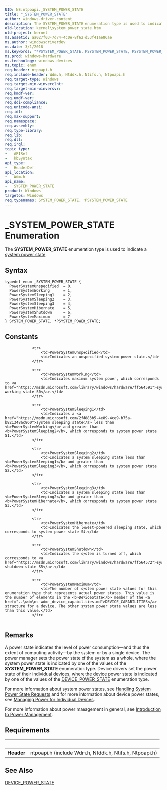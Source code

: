 ```yaml
---
UID: NE:ntpoapi._SYSTEM_POWER_STATE
title: "_SYSTEM_POWER_STATE"
author: windows-driver-content
description: The SYSTEM_POWER_STATE enumeration type is used to indicate a system power state.
old-location: kernel\system_power_state.htm
old-project: kernel
ms.assetid: aa027f03-7d74-4c0e-8f62-d53f41ae86ae
ms.author: windowsdriverdev
ms.date: 3/1/2018
ms.keywords: "*PSYSTEM_POWER_STATE, PSYSTEM_POWER_STATE, PSYSTEM_POWER_STATE enumeration pointer [Kernel-Mode Driver Architecture], PowerSystemHibernate, PowerSystemMaximum, PowerSystemShutdown, PowerSystemSleeping1, PowerSystemSleeping2, PowerSystemSleeping3, PowerSystemUnspecified, PowerSystemWorking, SYSTEM_POWER_STATE, SYSTEM_POWER_STATE enumeration [Kernel-Mode Driver Architecture], _SYSTEM_POWER_STATE, kernel.system_power_state, sysenum_32377b1c-a5d3-491b-aebd-ee3d40798f73.xml, wdm/PSYSTEM_POWER_STATE, wdm/PowerSystemHibernate, wdm/PowerSystemMaximum, wdm/PowerSystemShutdown, wdm/PowerSystemSleeping1, wdm/PowerSystemSleeping2, wdm/PowerSystemSleeping3, wdm/PowerSystemUnspecified, wdm/PowerSystemWorking, wdm/SYSTEM_POWER_STATE"
ms.prod: windows-hardware
ms.technology: windows-devices
ms.topic: enum
req.header: ntpoapi.h
req.include-header: Wdm.h, Ntddk.h, Ntifs.h, Ntpoapi.h
req.target-type: Windows
req.target-min-winverclnt: 
req.target-min-winversvr: 
req.kmdf-ver: 
req.umdf-ver: 
req.ddi-compliance: 
req.unicode-ansi: 
req.idl: 
req.max-support: 
req.namespace: 
req.assembly: 
req.type-library: 
req.lib: 
req.dll: 
req.irql: 
topic_type:
-	APIRef
-	kbSyntax
api_type:
-	HeaderDef
api_location:
-	Wdm.h
api_name:
-	SYSTEM_POWER_STATE
product: Windows
targetos: Windows
req.typenames: SYSTEM_POWER_STATE, *PSYSTEM_POWER_STATE
---
```


# _SYSTEM_POWER_STATE Enumeration
The <b>SYSTEM_POWER_STATE</b> enumeration type is used to indicate a <a href="https://msdn.microsoft.com/bb30bc89-d1f2-4cb3-bcfb-fb76c69dba27">system power state</a>.

## Syntax
````
typedef enum _SYSTEM_POWER_STATE { 
  PowerSystemUnspecified  = 0,
  PowerSystemWorking      = 1,
  PowerSystemSleeping1    = 2,
  PowerSystemSleeping2    = 3,
  PowerSystemSleeping3    = 4,
  PowerSystemHibernate    = 5,
  PowerSystemShutdown     = 6,
  PowerSystemMaximum      = 7
} SYSTEM_POWER_STATE, *PSYSTEM_POWER_STATE;
````

## Constants

<table>
            
                <tr>
                    <td>PowerSystemUnspecified</td>
                    <td>Indicates an unspecified system power state.</td>
                </tr>
            
                <tr>
                    <td>PowerSystemWorking</td>
                    <td>Indicates maximum system power, which corresponds to <a href="https://msdn.microsoft.com/library/windows/hardware/ff564591">system working state S0</a>.</td>
                </tr>
            
                <tr>
                    <td>PowerSystemSleeping1</td>
                    <td>Indicates a <a href="https://msdn.microsoft.com/2fd883b5-4e89-4ce9-b75a-b821348ac860">system sleeping state</a> less than <b>PowerSystemWorking</b> and greater than <b>PowerSystemSleeping2</b>, which corresponds to system power state S1.</td>
                </tr>
            
                <tr>
                    <td>PowerSystemSleeping2</td>
                    <td>Indicates a system sleeping state less than <b>PowerSystemSleeping1</b> and greater than <b>PowerSystemSleeping3</b>, which corresponds to system power state S2.</td>
                </tr>
            
                <tr>
                    <td>PowerSystemSleeping3</td>
                    <td>Indicates a system sleeping state less than <b>PowerSystemSleeping2</b> and greater than <b>PowerSystemHibernate</b>, which corresponds to system power state S3.</td>
                </tr>
            
                <tr>
                    <td>PowerSystemHibernate</td>
                    <td>Indicates the lowest-powered sleeping state, which corresponds to system power state S4.</td>
                </tr>
            
                <tr>
                    <td>PowerSystemShutdown</td>
                    <td>Indicates the system is turned off, which corresponds to <a href="https://msdn.microsoft.com/library/windows/hardware/ff564572">system shutdown state S5</a>.</td>
                </tr>
            
                <tr>
                    <td>PowerSystemMaximum</td>
                    <td>The number of system power state values for this enumeration type that represents actual power states. This value is the number of elements in the <b>DeviceState</b> member of the <a href="..\wdm\ns-wdm-_device_capabilities.md">DEVICE_CAPABILITIES</a> structure for a device. The other system power state values are less than this value.</td>
                </tr>
</table>

## Remarks

A power state indicates the level of power consumption—and thus the extent of computing activity—by the system or by a single device. The power manager sets the power state of the system as a whole, where the system power state is indicated by one of the values of the <b>SYSTEM_POWER_STATE</b> enumeration type. Device drivers set the power state of their individual devices, where the device power state is indicated by one of the values of the <a href="..\wudfddi\ne-wudfddi-_device_power_state.md">DEVICE_POWER_STATE</a> enumeration type.

For more information about system power states, see <a href="https://msdn.microsoft.com/library/windows/hardware/ff546941">Handling System Power State Requests</a> and for more information about device power states, see <a href="https://msdn.microsoft.com/library/windows/hardware/ff554397">Managing Power for Individual Devices</a>.

For more information about power management in general, see <a href="https://msdn.microsoft.com/library/windows/hardware/ff548108">Introduction to Power Management</a>.

## Requirements
| &nbsp; | &nbsp; |
| ---- |:---- |
| **Header** | ntpoapi.h (include Wdm.h, Ntddk.h, Ntifs.h, Ntpoapi.h) |

## See Also

<a href="..\wudfddi\ne-wudfddi-_device_power_state.md">DEVICE_POWER_STATE</a>
